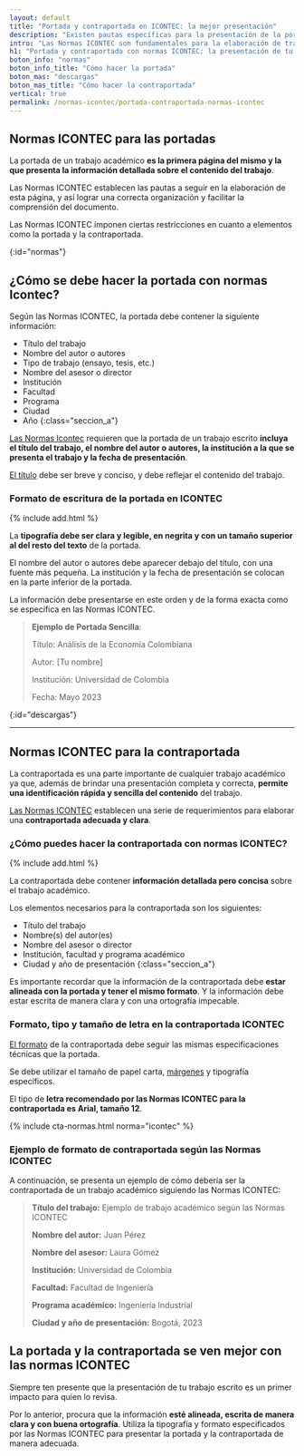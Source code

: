 ```yaml
---
layout: default
title: "Portada y contraportada en ICONTEC: la mejor presentación"
description: "Existen pautas específicas para la presentación de la portada y contraportada con Normas ICONTEC. Mira la información detallada y las especificaciones"
intro: "Las Normas ICONTEC son fundamentales para la elaboración de trabajos académicos en Colombia. Presenta bien tu portada y la contraportada  y mira ejemplos de cómo debe ser el formato."
h1: "Portada y contraportada con normas ICONTEC: la presentación de tu trabajo"
boton_info: "normas"
boton_info_title: "Cómo hacer la portada"
boton_mas: "descargas"
boton_mas_title: "Cómo hacer la contraportada"
vertical: true
permalink: /normas-icontec/portada-contraportada-normas-icontec
---
```

## Normas ICONTEC para las portadas

La portada de un trabajo académico **es la primera página del mismo y la que presenta la información detallada sobre el contenido del trabajo**.

Las Normas ICONTEC establecen las pautas a seguir en la elaboración de esta página, y así lograr una correcta organización y facilitar la comprensión del documento.

Las Normas ICONTEC imponen ciertas restricciones en cuanto a elementos como la portada y la contraportada.
<!-- Anclaje para que la barra fijada no cubra el siguiente subtítulo -->
{:id="normas"}

## ¿Cómo se debe hacer la portada con normas Icontec?

Según las Normas ICONTEC, la portada debe contener la siguiente información:

- Título del trabajo
- Nombre del autor o autores
- Tipo de trabajo (ensayo, tesis, etc.)
- Nombre del asesor o director
- Institución
- Facultad
- Programa
- Ciudad
- Año
{:class="seccion_a"}

[Las Normas Icontec]({{site.baseurl}}/normas-icontec "Normas Icontec") requieren que la portada de un trabajo escrito **incluya el título del trabajo, el nombre del autor o autores, la institución a la que se presenta el trabajo y la fecha de presentación**.

[El título]({{'titulos-trabajo-escrito'|relative_url}} "Títulos") debe ser breve y conciso, y debe reflejar el contenido del trabajo.

### Formato de escritura de la portada en ICONTEC

{% include add.html %}

La **tipografía debe ser clara y legible, en negrita y con un tamaño superior al del resto del texto** de la portada.

El nombre del autor o autores debe aparecer debajo del título, con una fuente más pequeña. La institución y la fecha de presentación se colocan en la parte inferior de la portada.

La información debe presentarse en este orden y de la forma exacta como se especifica en las Normas ICONTEC.

> **Ejemplo de Portada Sencilla**:
>
> Título: Análisis de la Economía Colombiana  
>
> Autor: [Tu nombre]  
>
> Institución: Universidad de Colombia  
>
> Fecha: Mayo 2023
<!-- Anclaje para que la barra fijada no cubra el siguiente subtítulo -->
{:id="descargas"}

----

## Normas ICONTEC para la contraportada

La contraportada es una parte importante de cualquier trabajo académico ya que, además de brindar una presentación completa y correcta, **permite una identificación rápida y sencilla del contenido** del trabajo.

[Las Normas ICONTEC]({{'normas-icontec'|relative_url}} "Normas Icontec") establecen una serie de requerimientos para elaborar una **contraportada adecuada y clara**.

### ¿Cómo puedes hacer la contraportada con normas ICONTEC?

{% include add.html %}

La contraportada debe contener **información detallada pero concisa** sobre el trabajo académico.

Los elementos necesarios para la contraportada son los siguientes:

- Título del trabajo
- Nombre(s) del autor(es)
- Nombre del asesor o director
- Institución, facultad y programa académico
- Ciudad y año de presentación
{:class="seccion_a"}

Es importante recordar que la información de la contraportada debe **estar alineada con la portada y tener el mismo formato**. Y la información debe estar escrita de manera clara y con una ortografía impecable.

### Formato, tipo y tamaño de letra en la contraportada ICONTEC

[El formato]({{'normas-icontec/cuerpo-trabajo-normas-icontec'|relative_url}} "Formato Normas Icontec") de la contraportada debe seguir las mismas especificaciones técnicas que la portada.

Se debe utilizar el tamaño de papel carta, [márgenes]({{'normas-icontec/margenes-normas-icontec'|relative_url}} "Márgenes Normas Icontec") y tipografía específicos.

El tipo de **letra recomendado por las Normas ICONTEC para la contraportada es Arial, tamaño 12**.

{% include cta-normas.html norma="icontec" %}

### Ejemplo de formato de contraportada según las Normas ICONTEC

A continuación, se presenta un ejemplo de cómo debería ser la contraportada de un trabajo académico siguiendo las Normas ICONTEC:

>**Título del trabajo:** Ejemplo de trabajo académico según las Normas ICONTEC  
>
>**Nombre del autor:** Juan Pérez  
>
>**Nombre del asesor:** Laura Gómez  
>
>**Institución:** Universidad de Colombia  
>
>**Facultad:** Facultad de Ingeniería  
>
>**Programa académico:** Ingeniería Industrial  
>
>**Ciudad y año de presentación:** Bogotá, 2023

## La portada y la contraportada se ven mejor con las normas ICONTEC

Siempre ten presente que la presentación de tu trabajo escrito es un primer impacto para quien lo revisa.

Por lo anterior, procura que la información **esté alineada, escrita de manera clara y con buena ortografía**. Utiliza la tipografía y formato especificados por las Normas ICONTEC para presentar la portada y la contraportada de manera adecuada.
